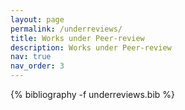 ```yaml
---
layout: page
permalink: /underreviews/
title: Works under Peer-review
description: Works under Peer-review
nav: true
nav_order: 3
---
```

<!-- _pages/publications.md -->

<div class="publications">
{% bibliography -f underreviews.bib %}
</div>